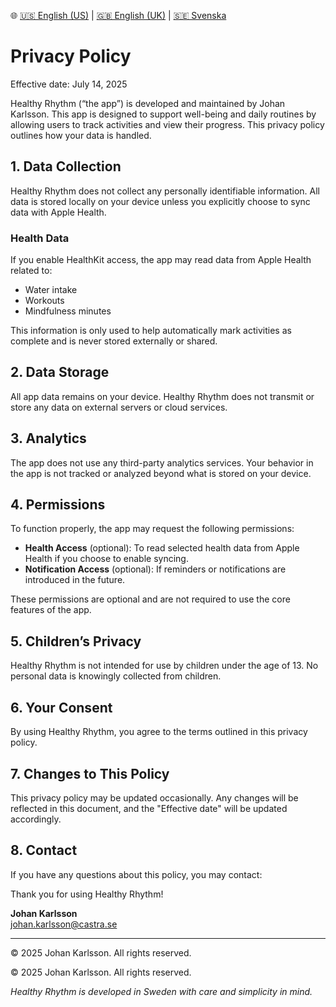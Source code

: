 🌐 [🇺🇸 English (US)](./index-us.md) | [🇬🇧 English (UK)](./index.md) | [🇸🇪 Svenska](./index-sv.md)

# Privacy Policy

Effective date: July 14, 2025

Healthy Rhythm (“the app”) is developed and maintained by Johan Karlsson. This app is designed to support well-being and daily routines by allowing users to track activities and view their progress. This privacy policy outlines how your data is handled.

## 1. Data Collection

Healthy Rhythm does not collect any personally identifiable information. All data is stored locally on your device unless you explicitly choose to sync data with Apple Health.

### Health Data

If you enable HealthKit access, the app may read data from Apple Health related to:

- Water intake
- Workouts
- Mindfulness minutes

This information is only used to help automatically mark activities as complete and is never stored externally or shared.

## 2. Data Storage

All app data remains on your device. Healthy Rhythm does not transmit or store any data on external servers or cloud services.

## 3. Analytics

The app does not use any third-party analytics services. Your behavior in the app is not tracked or analyzed beyond what is stored on your device.

## 4. Permissions

To function properly, the app may request the following permissions:

- **Health Access** (optional): To read selected health data from Apple Health if you choose to enable syncing.
- **Notification Access** (optional): If reminders or notifications are introduced in the future.

These permissions are optional and are not required to use the core features of the app.

## 5. Children’s Privacy

Healthy Rhythm is not intended for use by children under the age of 13. No personal data is knowingly collected from children.

## 6. Your Consent

By using Healthy Rhythm, you agree to the terms outlined in this privacy policy.

## 7. Changes to This Policy

This privacy policy may be updated occasionally. Any changes will be reflected in this document, and the "Effective date" will be updated accordingly.

## 8. Contact

If you have any questions about this policy, you may contact:

Thank you for using Healthy Rhythm!

**Johan Karlsson**  
[johan.karlsson@castra.se](mailto:johan.karlsson@castra.se)

---

© 2025 Johan Karlsson. All rights reserved.

© 2025 Johan Karlsson. All rights reserved.

_Healthy Rhythm is developed in Sweden with care and simplicity in mind._
